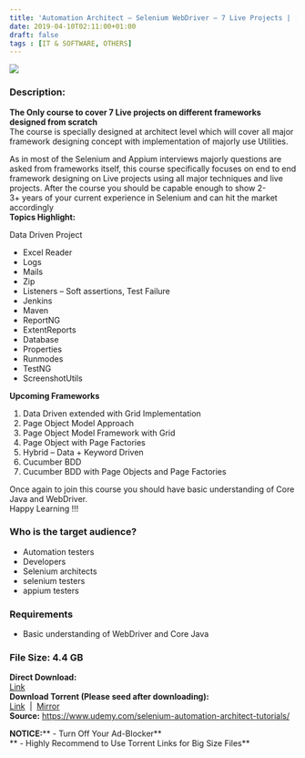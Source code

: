 ```yaml
---
title: 'Automation Architect – Selenium WebDriver – 7 Live Projects | [ 99.99$ Course For Free ]'
date: 2019-04-10T02:11:00+01:00
draft: false
tags : [IT & SOFTWARE, OTHERS]
---
```


[![](https://2.bp.blogspot.com/-OuIhMI9fbUM/XK1CCiNdWII/AAAAAAAABtY/DIqOdDgNrD8SAUpGJT-p49KIzg1QWrxIgCLcBGAs/s640/Automation-Architect-Selenium-WebDriver-7-Live-Projects.jpg)](https://2.bp.blogspot.com/-OuIhMI9fbUM/XK1CCiNdWII/AAAAAAAABtY/DIqOdDgNrD8SAUpGJT-p49KIzg1QWrxIgCLcBGAs/s1600/Automation-Architect-Selenium-WebDriver-7-Live-Projects.jpg)

  

### Description:

**The Only course to cover 7 Live projects on different frameworks designed from scratch**  
The course is specially designed at architect level which will cover all major framework designing concept with implementation of majorly use Utilities.  

As in most of the Selenium and Appium interviews majorly questions are asked from frameworks itself, this course specifically focuses on end to end framework designing on Live projects using all major techniques and live projects. After the course you should be capable enough to show 2-3+ years of your current experience in Selenium and can hit the market accordingly  
**Topics Highlight:**  

Data Driven Project  

*   Excel Reader
*   Logs
*   Mails
*   Zip
*   Listeners – Soft assertions, Test Failure
*   Jenkins
*   Maven
*   ReportNG
*   ExtentReports
*   Database
*   Properties
*   Runmodes
*   TestNG
*   ScreenshotUtils

**Upcoming Frameworks**  

1.  Data Driven extended with Grid Implementation
2.  Page Object Model Approach
3.  Page Object Model Framework with Grid
4.  Page Object with Page Factories
5.  Hybrid – Data + Keyword Driven
6.  Cucumber BDD
7.  Cucumber BDD with Page Objects and Page Factories

Once again to join this course you should have basic understanding of Core Java and WebDriver.  
Happy Learning !!!  

### Who is the target audience?

*   Automation testers
*   Developers
*   Selenium architects
*   selenium testers
*   appium testers

### Requirements

*   Basic understanding of WebDriver and Core Java

### File Size: 4.4 GB

**Direct Download:**  
[Link](http://crowdurl.com/AutomationArchitectlink1)   
**Download Torrent (Please seed after downloading):**  
[Link](http://crowdurl.com/AutomationArchitecttorrent1)  |  [Mirror](http://crowdurl.com/AutomationArchitecttorrent2)  
**Source:** https://www.udemy.com/selenium-automation-architect-tutorials/  

**NOTICE:**** - Turn Off Your Ad-Blocker**  
** - Highly Recommend to Use Torrent Links for Big Size Files**